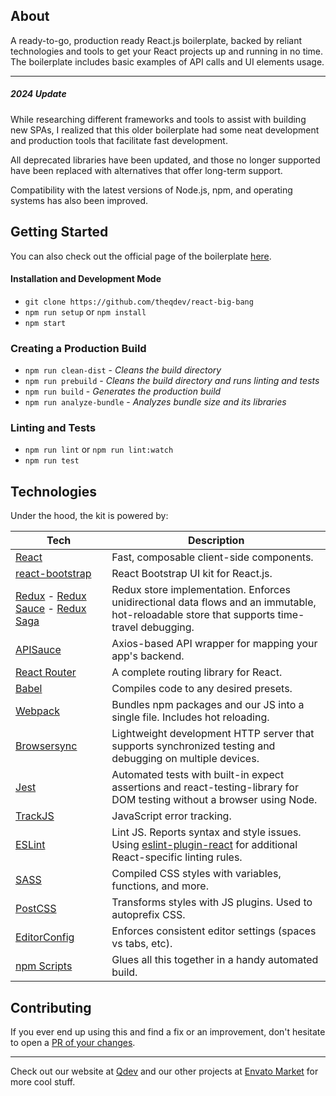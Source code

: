 ## About

A ready-to-go, production ready React.js boilerplate, backed by reliant technologies and tools to get your React projects up and running in no time. The boilerplate includes basic examples of API calls and UI elements usage.

---

##### 2024 Update

While researching different frameworks and tools to assist with building new SPAs, I realized that this older boilerplate had some neat development and production tools that facilitate fast development.

All deprecated libraries have been updated, and those no longer supported have been replaced with alternatives that offer long-term support.

Compatibility with the latest versions of Node.js, npm, and operating systems has also been improved.

## Getting Started

You can also check out the official page of the boilerplate [here](https://rbb.qdev.tech).

#### Installation and Development Mode

* `git clone https://github.com/theqdev/react-big-bang`
* `npm run setup` or `npm install`
* `npm start`

### Creating a Production Build

* `npm run clean-dist` - _Cleans the build directory_
* `npm run prebuild` - _Cleans the build directory and runs linting and tests_
* `npm run build` - _Generates the production build_
* `npm run analyze-bundle` - _Analyzes bundle size and its libraries_

### Linting and Tests

* `npm run lint` or `npm run lint:watch`
* `npm run test`

## Technologies

Under the hood, the kit is powered by:

| **Tech** | **Description**                                                                                                                                                      |
|----------|----------------------------------------------------------------------------------------------------------------------------------------------------------------------|
| [React](https://facebook.github.io/react/) | Fast, composable client-side components.                                                                                                                             |
| [react-bootstrap](https://react-bootstrap.github.io/) | React Bootstrap UI kit for React.js.                                                                                                                                  | 
| [Redux](http://redux.js.org) - [Redux Sauce](https://github.com/infinitered/reduxsauce) - [Redux Saga](https://github.com/redux-saga/redux-saga) | Redux store implementation. Enforces unidirectional data flows and an immutable, hot-reloadable store that supports time-travel debugging.                              | 
| [APISauce](https://github.com/infinitered/apisauce) | Axios-based API wrapper for mapping your app's backend.                                                                                                              | 
| [React Router](https://github.com/reactjs/react-router) | A complete routing library for React.                                                                                                                                 |  
| [Babel](http://babeljs.io) | Compiles code to any desired presets.                                                                                                                                | 
| [Webpack](https://webpack.js.org) | Bundles npm packages and our JS into a single file. Includes hot reloading.                                                                                          | 
| [Browsersync](https://www.browsersync.io/) | Lightweight development HTTP server that supports synchronized testing and debugging on multiple devices.                                                            | 
| [Jest](https://facebook.github.io/jest/) | Automated tests with built-in expect assertions and react-testing-library for DOM testing without a browser using Node.                                              |  
| [TrackJS](https://trackjs.com/) | JavaScript error tracking.                                                                                                                                           | 
| [ESLint](http://eslint.org/) | Lint JS. Reports syntax and style issues. Using [eslint-plugin-react](https://github.com/yannickcr/eslint-plugin-react) for additional React-specific linting rules. | 
| [SASS](http://sass-lang.com/) | Compiled CSS styles with variables, functions, and more.                                                                                                             |
| [PostCSS](https://github.com/postcss/postcss) | Transforms styles with JS plugins. Used to autoprefix CSS.                                                                                                             |
| [EditorConfig](http://editorconfig.org) | Enforces consistent editor settings (spaces vs tabs, etc).                                                                                                            |
| [npm Scripts](https://docs.npmjs.com/misc/scripts) | Glues all this together in a handy automated build.                                                                                                                  |

## Contributing

If you ever end up using this and find a fix or an improvement, don't hesitate to open a [PR of your changes](https://docs.github.com/en/get-started/exploring-projects-on-github/contributing-to-a-project).

---

Check out our website at [Qdev](https://qdev.tech) and our other projects at [Envato Market](https://codecanyon.net/user/ic0de) for more cool stuff.
